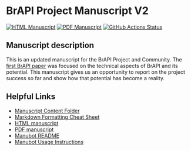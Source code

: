 # BrAPI Project Manuscript V2

<!-- usage note: edit the H1 title above to personalize the manuscript -->

[![HTML Manuscript](https://img.shields.io/badge/manuscript-HTML-blue.svg)](https://plantbreeding.github.io/BrAPI-Manuscript2/)
[![PDF Manuscript](https://img.shields.io/badge/manuscript-PDF-blue.svg)](https://plantbreeding.github.io/BrAPI-Manuscript2/manuscript.pdf)
[![GitHub Actions Status](https://github.com/plantbreeding/BrAPI-Manuscript2/workflows/Manubot/badge.svg)](https://github.com/plantbreeding/BrAPI-Manuscript2/actions)

## Manuscript description

<!-- usage note: edit this section. -->

This is an updated manuscript for the BrAPI Project and Community. The [first BrAPI paper](https://academic.oup.com/bioinformatics/advance-article/doi/10.1093/bioinformatics/btz190/5418796)
was focused on the technical aspects of BrAPI and its potential. This manuscript gives us an opportunity to report on the project success so far and show how that potential has become a reality.

## Helpful Links

+ [Manuscript Content Folder](content)
+ [Markdown Formatting Cheat Sheet](content/formatting_help)
+ [HTML manuscript](https://plantbreeding.github.io/BrAPI-Manuscript2/)
+ [PDF manuscript](https://plantbreeding.github.io/BrAPI-Manuscript2/manuscript.pdf)
+ [Manubot README](Manubot-README.md)
+ [Manubot Usage Instructions](USAGE.md)
